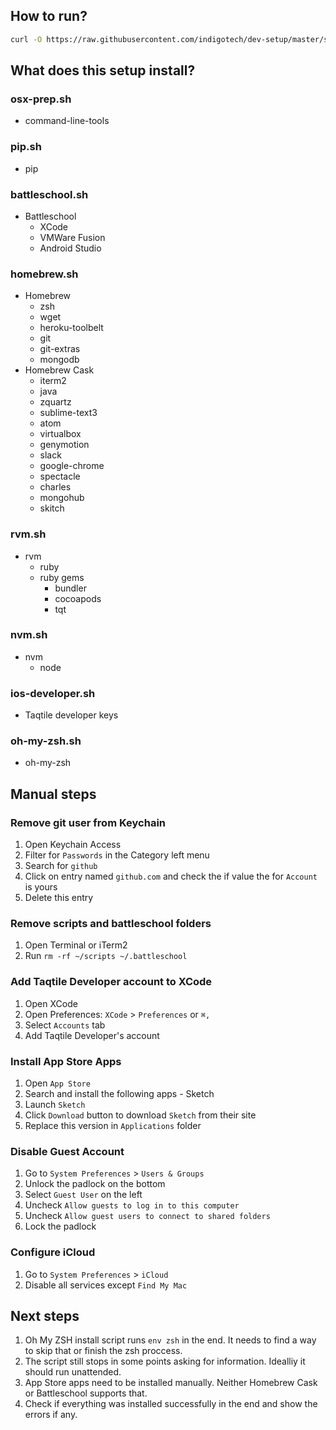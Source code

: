 How to run?
-----------

```bash
curl -O https://raw.githubusercontent.com/indigotech/dev-setup/master/scripts/setup.sh && env bash setup.sh
```


What does this setup install?
-----------------------------

### osx-prep.sh
  - command-line-tools

### pip.sh
  - pip

### battleschool.sh
  - Battleschool
    - XCode
    - VMWare Fusion
    - Android Studio

### homebrew.sh
  - Homebrew
    - zsh
    - wget
    - heroku-toolbelt
    - git
    - git-extras
    - mongodb
  - Homebrew Cask
    - iterm2
    - java
    - zquartz
    - sublime-text3
    - atom
    - virtualbox
    - genymotion
    - slack
    - google-chrome
    - spectacle
    - charles
    - mongohub
    - skitch

### rvm.sh
  - rvm
    - ruby
    - ruby gems
      - bundler
      - cocoapods
      - tqt

### nvm.sh
  - nvm
    - node

### ios-developer.sh
  - Taqtile developer keys

### oh-my-zsh.sh
  - oh-my-zsh


Manual steps
------------

### Remove git user from Keychain

  1. Open Keychain Access
  2. Filter for `Passwords` in the Category left menu
  3. Search for `github`
  4. Click on entry named `github.com` and check the if value the for `Account` is yours
  5. Delete this entry

### Remove scripts and battleschool folders

  1. Open Terminal or iTerm2
  2. Run `rm -rf ~/scripts ~/.battleschool`


### Add Taqtile Developer account to XCode

  1. Open XCode
  2. Open Preferences: `XCode` > `Preferences` or `⌘,`
  3. Select `Accounts` tab
  4. Add Taqtile Developer's account


### Install App Store Apps

  1. Open `App Store`
  2. Search and install the following apps
    - Sketch
  3. Launch `Sketch`
  4. Click `Download` button to download `Sketch` from their site
  5. Replace this version in `Applications` folder


### Disable Guest Account

  1. Go to `System Preferences` > `Users & Groups`
  2. Unlock the padlock on the bottom
  3. Select `Guest User` on the left
  4. Uncheck `Allow guests to log in to this computer`
  5. Uncheck `Allow guest users to connect to shared folders`
  5. Lock the padlock


### Configure iCloud

  1. Go to `System Preferences` > `iCloud`
  2. Disable all services except `Find My Mac`


Next steps
----------

  1. Oh My ZSH install script runs `env zsh` in the end. It needs to find a way to skip that or finish the zsh proccess.
  2. The script still stops in some points asking for information. Idealliy it should run unattended.
  3. App Store apps need to be installed manually. Neither Homebrew Cask or Battleschool supports that.
  4. Check if everything was installed successfully in the end and show the errors if any.
